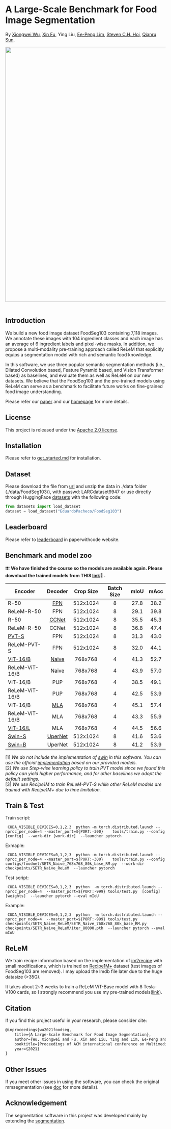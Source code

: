 # A Large-Scale Benchmark for Food Image Segmentation

By [Xiongwei Wu](http://xiongweiwu.github.io/), [Xin Fu](https://xinfu607.github.io/), Ying Liu, [Ee-Peng Lim](http://www.mysmu.edu/faculty/eplim/), [Steven C.H. Hoi](https://sites.google.com/view/stevenhoi/home/), [Qianru Sun](https://qianrusun.com/).
  

<div align="center">
  <img src="resources/foodseg103.png" width="800"/>
</div>
<br />

## Introduction

We build a new food image dataset FoodSeg103 containing 7,118 images. We annotate these images with 104 ingredient classes and each image has an average of 6 ingredient labels and pixel-wise masks.
In addition, we propose a multi-modality pre-training approach called ReLeM that explicitly equips a segmentation model with rich and semantic food knowledge.

In this software, we use three popular semantic segmentation methods (i.e., Dilated Convolution based, Feature Pyramid based, and Vision Transformer based) as baselines, and evaluate them as well as ReLeM on our new datasets. We believe that the FoodSeg103 and the pre-trained models using ReLeM can serve as a benchmark to facilitate future works on fine-grained food image understanding. 

Please refer our [paper](https://arxiv.org/abs/2105.05409) and our [homepage](https://xiongweiwu.github.io/foodseg103.html) for more details.

## License

This project is released under the [Apache 2.0 license](LICENSE).


## Installation

Please refer to [get_started.md](docs/get_started.md#installation) for installation. 

## Dataset

Please download the file from [url](https://research.larc.smu.edu.sg/downloads/datarepo/FoodSeg103.zip) and unzip the data in ./data folder (./data/FoodSeg103/), with passwd: LARCdataset9947 or use directly through HuggingFace [datasets](https://github.com/huggingface/datasets) with the following code:

```python
from datasets import load_dataset
dataset = load_dataset("EduardoPacheco/FoodSeg103")
```

## Leaderboard

Please refer to [leaderboard](https://paperswithcode.com/dataset/foodseg103) in paperwithcode website.

## Benchmark and model zoo

:exclamation::exclamation::exclamation: **We have finished the course so the models are available again. Please download the trained models from THIS [link](https://smu-my.sharepoint.com/:u:/g/personal/xwwu_smu_edu_sg/EWBcCC3QrO9LthKX66QCzyoBhFU7PHXKcHhh1lgIC98uKw?e=bHT7vM):eyes: .**

Encoder | Decoder | Crop Size |  Batch Size |mIoU | mAcc 
--- |:---:|:---:|:---:|:---:|:---:
R-50	|	[FPN](https://arxiv.org/abs/1901.02446)   | 512x1024  | 8           |  27.8   |  38.2    
ReLeM-R-50	|	FPN   | 512x1024  | 8       |  29.1   |  39.8   
R-50	|	[CCNet](https://arxiv.org/abs/1811.11721)   | 512x1024  | 8       |  35.5   |  45.3    
ReLeM-R-50	|	CCNet   | 512x1024  | 8   |    36.8 | 47.4    
[PVT-S](https://arxiv.org/abs/2102.12122)	|	FPN   | 512x1024  | 8           |   31.3  | 43.0    
ReLeM-PVT-S	|	FPN   | 512x1024  | 8           | 32.0    | 44.1    
[ViT-16/B](https://openreview.net/forum?id=YicbFdNTTy)	|	[Naive](https://arxiv.org/abs/2012.15840)   | 768x768  | 4           | 41.3    |  52.7    
ReLeM-ViT-16/B	|	Naive   | 768x768  | 4           | 43.9    |  57.0   
ViT-16/B	|	PUP   | 768x768  | 4           |  38.5   | 49.1     
ReLeM-ViT-16/B	|	PUP   | 768x768  | 4           | 42.5    | 53.9    
ViT-16/B	|	[MLA](https://arxiv.org/abs/2012.15840)   | 768x768  | 4           |  45.1   | 57.4     
ReLeM-ViT-16/B	|	MLA   | 768x768  | 4           | 43.3    | 55.9     
[ViT-16/L](https://openreview.net/forum?id=YicbFdNTTy)	|	MLA   | 768x768  | 4           |  44.5   |   56.6   
[Swin-S](https://arxiv.org/abs/2103.14030)	|	[UperNet](https://arxiv.org/abs/1807.10221)   | 512x1024  | 8           |  41.6   |  53.6    
[Swin-B](https://arxiv.org/abs/2103.14030)	|	UperNet   | 512x1024  | 8           |  41.2   |  53.9   


[1] *We do not include the implementation of [swin](https://arxiv.org/abs/2103.14030) in this software. You can use the official [implementation](https://github.com/SwinTransformer/Swin-Transformer-Semantic-Segmentation) based on our provided models.* \
[2] *We use Step-wise learning policy to train PVT model since we found this policy can yield higher performance, and for other baselines we adopt the default settings.* \
[3] *We use Recipe1M to train ReLeM-PVT-S while other ReLeM models are trained with Recipe1M+ due to time limitation.*



## Train & Test

Train script:

```
 CUDA_VISIBLE_DEVICES=0,1,2,3  python -m torch.distributed.launch --nproc_per_node=4 --master_port=${PORT:-300}    tools/train.py --config [config]  --work-dir [work-dir]  --launcher pytorch
```

Exmaple:

```
 CUDA_VISIBLE_DEVICES=0,1,2,3  python -m torch.distributed.launch --nproc_per_node=4 --master_port=${PORT:-300}    tools/train.py --config configs/foodnet/SETR_Naive_768x768_80k_base_RM.py  --work-dir  checkpoints/SETR_Naive_ReLeM  --launcher pytorch
```

Test script:

```
 CUDA_VISIBLE_DEVICES=0,1,2,3  python  -m torch.distributed.launch --nproc_per_node=4  --master_port=${PORT:-999} tools/test.py  [config]   [weights]  --launcher pytorch --eval mIoU
```

Example:

```
 CUDA_VISIBLE_DEVICES=0,1,2,3  python  -m torch.distributed.launch --nproc_per_node=4  --master_port=${PORT:-999} tools/test.py  checkpoints/SETR_Naive_ReLeM/SETR_Naive_768x768_80k_base_RM.py   checkpoints/SETR_Naive_ReLeM/iter_80000.pth  --launcher pytorch --eval mIoU
```

## ReLeM
We train recipe information based on the implementation of [im2recipe](https://github.com/torralba-lab/im2recipe-Pytorch) with small modifications, which is trained on [Recipe1M+](http://pic2recipe.csail.mit.edu/) dataset (test images of FoodSeg103 are removed). I may upload the lmdb file later due to the huge datasize (>35G).

It takes about 2~3 weeks to train a ReLeM ViT-Base model with 8 Tesla-V100 cards, so I strongly recommend you use my pre-trained models([link](https://drive.google.com/drive/folders/1LRCHxeMuCXMb68I1XFI8q-aQ2cCyUx_r?usp=sharing)).


## Citation

If you find this project useful in your research, please consider cite:

```latex
@inproceedings{wu2021foodseg,
	title={A Large-Scale Benchmark for Food Image Segmentation},
	author={Wu, Xiongwei and Fu, Xin and Liu, Ying and Lim, Ee-Peng and Hoi, Steven CH and Sun, Qianru},
	booktitle={Proceedings of ACM international conference on Multimedia},
	year={2021}
}
```

## Other Issues

If you meet other issues in using the software, you can check the original mmsegmentation (see [doc](https://mmsegmentation.readthedocs.io/) for more details).


## Acknowledgement

The segmentation software in this project was developed mainly by extending the [segmentation](https://github.com/open-mmlab/mmsegmentation/). 
 

